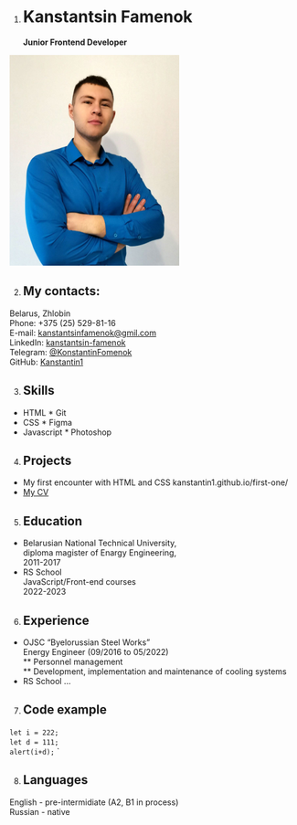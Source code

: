1. # Kanstantsin Famenok

   **Junior Frontend Developer**

![MyPhoto](img/myPhoto.jpg)

2. ## My contacts:
Belarus, Zhlobin  
Phone: +375 (25) 529-81-16  
E-mail: kanstantsinfamenok@gmil.com  
LinkedIn: [kanstantsin-famenok](https://www.linkedin.com/in/kanstantsin-famenok-24934923b)    
Telegram: [@KonstantinFomenok](https://t.me/KonstantinFomenok)   
GitHub: [Kanstantin1](https://github.com/Kanstantin1)  

3. ## Skills

* HTML         * Git
* CSS          * Figma 
* Javascript   * Photoshop

4. ## Projects
* My first encounter with HTML and CSS kanstantin1.github.io/first-one/
* [My CV](https://kanstantin1.github.io/rsschool-cv/cv)

5. ## Education
* Belarusian National Technical University,  
diploma magister of Enargy Engineering,  
2011-2017    
* RS School   
JavaScript/Front-end courses  
2022-2023

6. ## Experience
* OJSC “Byelorussian Steel Works”  
  Energy Engineer (09/2016 to 05/2022)  
 ** Personnel management  
 ** Development, implementation and maintenance of cooling systems
* RS School ...

7. ## Code example

`let i = 222;`  
`let d = 111;`  
`alert(i+d);`  `

8. ## Languages
English - pre-intermidiate (A2, B1 in process)  
Russian - native  
  